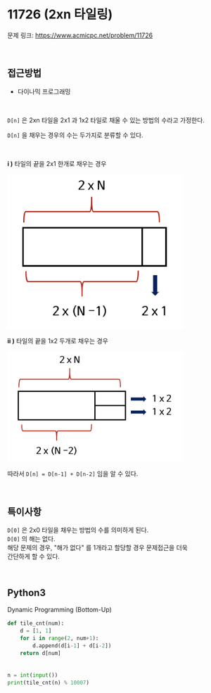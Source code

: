 # 11726 (2xn 타일링)

문제 링크: <https://www.acmicpc.net/problem/11726>

<br>

## 접근방법

- 다이나믹 프로그래밍

<br>

`D[n]` 은 2xn 타일을 2x1 과 1x2 타일로 채울 수 있는 방법의 수라고 가정한다.  

`D[n]` 을 채우는 경우의 수는 두가지로 분류할 수 있다.  

<br>

**i )** 타일의 끝을 2x1 한개로 채우는 경우

<img src="https://github.com/DevBruce/Algorithm_Problem_Solving/blob/master/Baekjoon/images/baekjoon-11726-tile01.png" width="400">  

<br>

**ii )** 타일의 끝을 1x2 두개로 채우는 경우

<img src="https://github.com/DevBruce/Algorithm_Problem_Solving/blob/master/Baekjoon/images/baekjoon-11726-tile02.png" width="400">  

<br>

따라서 `D[n] = D[n-1] + D[n-2]` 임을 알 수 있다.  

<br>

## 특이사항

`D[0]` 은 2x0 타일을 채우는 방법의 수를 의미하게 된다.  
`D[0]` 의 해는 없다.  
해당 문제의 경우, "해가 없다" 를 1개라고 할당할 경우 문제접근을 더욱  
간단하게 할 수 있다.  

<br>

## Python3

Dynamic Programming (Bottom-Up)

```python
def tile_cnt(num):
    d = [1, 1]
    for i in range(2, num+1):
        d.append(d[i-1] + d[i-2])
    return d[num]


n = int(input())
print(tile_cnt(n) % 10007)
```
